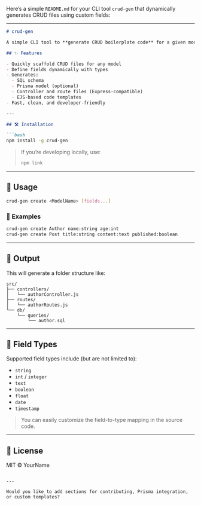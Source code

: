 Here’s a simple `README.md` for your CLI tool `crud-gen` that dynamically generates CRUD files using custom fields:

---

````md
# crud-gen

A simple CLI tool to **generate CRUD boilerplate code** for a given model with customizable fields.

## ✨ Features

- Quickly scaffold CRUD files for any model
- Define fields dynamically with types
- Generates:
  - SQL schema
  - Prisma model (optional)
  - Controller and route files (Express-compatible)
  - EJS-based code templates
- Fast, clean, and developer-friendly

---

## 🛠 Installation

```bash
npm install -g crud-gen
````

> If you’re developing locally, use:
>
> ```bash
> npm link
> ```

---

## 🚀 Usage

```bash
crud-gen create <ModelName> [fields...]
```

### 📌 Examples

```bash
crud-gen create Author name:string age:int
crud-gen create Post title:string content:text published:boolean
```

---

## 📂 Output

This will generate a folder structure like:

```
src/
├── controllers/
│   └── authorController.js
├── routes/
│   └── authorRoutes.js
└── db/
    └── queries/
        └── author.sql
```

---

## 🔧 Field Types

Supported field types include (but are not limited to):

* `string`
* `int` / `integer`
* `text`
* `boolean`
* `float`
* `date`
* `timestamp`

> You can easily customize the field-to-type mapping in the source code.

---

## 📄 License

MIT © YourName

```

---

Would you like to add sections for contributing, Prisma integration, or custom templates?
```
